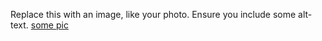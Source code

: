 Replace this with an image, like your photo. Ensure you include some alt-text.
[some pic](https://octodex.github.com/images/yaktocat.png)
